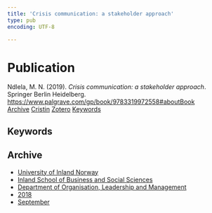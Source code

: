 ```yaml
---
title: 'Crisis communication: a stakeholder approach'
type: pub
encoding: UTF-8

---
```

<h1>Publication</h1>
<article id="csl-bib-container-5HUUU7GT" class="csl-bib-container">
  <div class="csl-bib-body"> <div class="csl-entry">Ndlela, M. N. (2019). <i>Crisis communication: a stakeholder approach</i>. Springer Berlin Heidelberg. <a href="https://www.palgrave.com/gp/book/9783319972558#aboutBook">https://www.palgrave.com/gp/book/9783319972558#aboutBook</a></div> </div>
  <div class="csl-bib-buttons">
    <a href="#taxonomy-article-5HUUU7GT" alt="archive" class="csl-bib-button">Archive</a>
    <a href="https://app.cristin.no/results/show.jsf?id=1606549" alt="Cristin" class="csl-bib-button">Cristin</a>
    <a href="http://zotero.org/groups/5881554/items/5HUUU7GT" alt="Zotero" class="csl-bib-button">Zotero</a>
    <a href="#keywords-article-5HUUU7GT" alt="keywords" class="csl-bib-button">Keywords</a>
  </div>
  <div id="csl-bib-meta-container-5HUUU7GT"></div>
</article>
<div id="csl-bib-meta-5HUUU7GT" class="csl-bib-meta">
  <article id="keywords-article-5HUUU7GT" class="keywords-article">
    <h1>Keywords</h1>
    
  </article>
  <article id="taxonomy-article-5HUUU7GT" class="taxonomy-article">
    <h1>Archive</h1>
    <ul>
      <li><a href="{{< params subfolder >}}en/archive/?key=3DCRN523">University of Inland Norway</a></li>
      <li><a href="{{< params subfolder >}}en/archive/?key=DU8Q9LN9">Inland School of Business and Social Sciences</a></li>
      <li><a href="{{< params subfolder >}}en/archive/?key=4LUWR3ZM">Department of Organisation, Leadership and Management</a></li>
      <li><a href="{{< params subfolder >}}en/archive/?key=32SCKVEY">2018</a></li>
      <li><a href="{{< params subfolder >}}en/archive/?key=HKM78U2H">September</a></li>
    </ul>
  </article>
</div>

